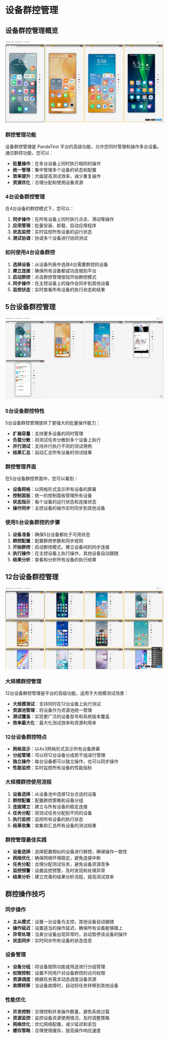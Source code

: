# 设备群控管理

## 设备群控管理概览

![设备群控管理](../../assets/images/features/device-group-control-management.jpg)

### 群控管理功能

设备群控管理是 PandaTest 平台的高级功能，允许您同时管理和操作多台设备。通过群控功能，您可以：

- **批量操作**：在多台设备上同时执行相同的操作
- **统一管理**：集中管理多个设备的状态和配置
- **效率提升**：大幅提高测试效率，减少重复操作
- **资源优化**：合理分配和使用设备资源

### 4台设备群控管理

在4台设备的群控模式下，您可以：

1. **同步操作**：在所有设备上同时执行点击、滑动等操作
2. **应用管理**：批量安装、卸载、启动应用程序
3. **状态监控**：实时监控所有设备的运行状态
4. **测试协调**：协调多个设备进行协同测试

### 如何使用4台设备群控

1. **选择设备**：从设备列表中选择4台需要群控的设备
2. **建立连接**：确保所有设备都成功连接到平台
3. **启动群控**：点击群控管理按钮开始群控模式
4. **同步操作**：在主控设备上的操作会同步到其他设备
5. **监控状态**：实时查看所有设备的执行状态和结果

## 5台设备群控管理

![5台设备群控管理](../../assets/images/features/device-group-control-5-devices.jpg)

### 5台设备群控特性

5台设备群控管理提供了更强大的批量操作能力：

- **扩展容量**：支持更多设备的同时管理
- **负载分散**：将测试任务分散到多个设备上执行
- **并行测试**：支持并行执行不同的测试用例
- **结果汇总**：自动汇总所有设备的测试结果

### 群控管理界面

在5台设备群控界面中，您可以看到：

- **设备网格**：以网格形式显示所有设备的屏幕
- **控制面板**：统一的控制面板管理所有设备
- **状态指示**：每个设备的运行状态和连接状态
- **操作同步**：主控设备的操作实时同步到其他设备

### 使用5台设备群控的步骤

1. **设备准备**：确保5台设备都处于可用状态
2. **群控配置**：配置群控参数和同步规则
3. **开始群控**：启动群控模式，建立设备间的同步连接
4. **执行操作**：在主控设备上执行操作，其他设备自动跟随
5. **结果分析**：查看和分析所有设备的执行结果

## 12台设备群控管理

![12台设备群控管理](../../assets/images/features/device-group-control-12-devices.jpg)

### 大规模群控管理

12台设备群控管理是平台的高级功能，适用于大规模测试场景：

- **大规模测试**：支持同时在12台设备上执行测试
- **资源池管理**：将设备作为资源池统一管理
- **测试覆盖**：实现更广泛的设备型号和系统版本覆盖
- **效率最大化**：最大化测试效率和资源利用率

### 12台设备群控特点

- **网格显示**：以4x3网格形式显示所有设备屏幕
- **分组管理**：可以将12台设备分成若干组进行管理
- **独立操作**：每台设备都可以独立操作，也可以同步操作
- **性能监控**：实时监控所有设备的性能指标

### 大规模群控使用流程

1. **设备选择**：从设备池中选择12台合适的设备
2. **群控配置**：配置群控策略和设备分组
3. **连接建立**：建立与所有设备的稳定连接
4. **任务分配**：将测试任务分配到不同的设备
5. **执行监控**：监控所有设备的执行状态
6. **结果收集**：收集和汇总所有设备的测试结果

### 群控管理最佳实践

- **设备选择**：选择配置相似的设备进行群控，确保操作一致性
- **网络优化**：确保网络环境稳定，避免连接中断
- **任务分配**：合理分配测试任务，避免设备资源竞争
- **监控预警**：设置监控预警，及时发现和处理异常
- **结果分析**：建立完善的结果分析流程，提高测试效率

## 群控操作技巧

### 同步操作

- **主从模式**：设置一台设备为主控，其他设备自动跟随
- **操作延迟**：设置适当的操作延迟，确保所有设备能够跟上
- **异常处理**：当某台设备出现异常时，自动暂停该设备的操作
- **状态同步**：实时同步所有设备的状态信息

### 设备管理

- **设备分组**：将设备按照功能或用途进行分组管理
- **权限控制**：设置不同用户对设备群控的访问权限
- **资源调度**：根据任务需求动态调度设备资源
- **故障转移**：当设备故障时，自动将任务转移到其他设备

### 性能优化

- **并发控制**：合理控制并发操作数量，避免系统过载
- **资源监控**：监控设备资源使用情况，及时调整策略
- **网络优化**：优化网络配置，减少延迟和丢包
- **缓存策略**：合理使用缓存，提高操作响应速度 